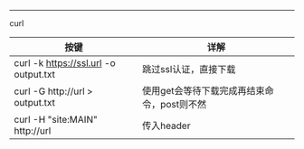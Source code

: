 



----

curl

| 按键                                  | 详解                                        |
| ------------------------------------- | ------------------------------------------- |
| curl -k https://ssl.url -o output.txt | 跳过ssl认证，直接下载                       |
| curl -G http://url > output.txt       | 使用get会等待下载完成再结束命令，post则不然 |
| curl -H "site:MAIN" http://url        | 传入header                                  |

